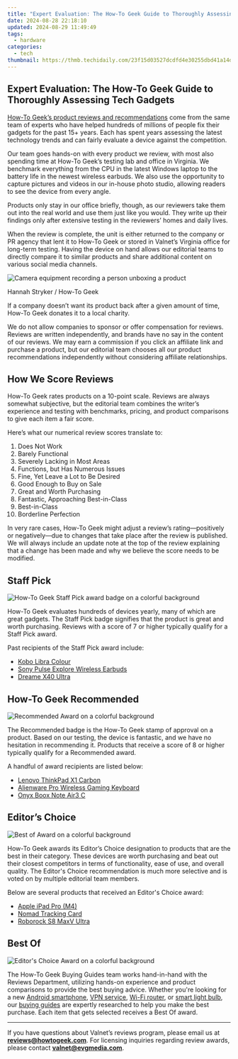 ```yaml
---
title: "Expert Evaluation: The How-To Geek Guide to Thoroughly Assessing Tech Gadgets"
date: 2024-08-28 22:18:10
updated: 2024-08-29 11:49:49
tags:
  - hardware
categories:
  - tech
thumbnail: https://thmb.techidaily.com/23f15d03527dcdfd4e30255dbd41a14d668e3faafe915e31c07d32bad6007903.png
---
```


## Expert Evaluation: The How-To Geek Guide to Thoroughly Assessing Tech Gadgets

[How-To Geek’s product reviews and recommendations](https://youtube-videos.techidaily.com/how-to-transform-smartphone-capabilities-into-a-professional-yt-channel/) come from the same team of experts who have helped hundreds of millions of people fix their gadgets for the past 15+ years. Each has spent years assessing the latest technology trends and can fairly evaluate a device against the competition.

 Our team goes hands-on with every product we review, with most also spending time at How-To Geek’s testing lab and office in Virginia. We benchmark everything from the CPU in the latest Windows laptop to the battery life in the newest wireless earbuds. We also use the opportunity to capture pictures and videos in our in-house photo studio, allowing readers to see the device from every angle.

 Products only stay in our office briefly, though, as our reviewers take them out into the real world and use them just like you would. They write up their findings only after extensive testing in the reviewers’ homes and daily lives.

 When the review is complete, the unit is either returned to the company or PR agency that lent it to How-To Geek or stored in Valnet’s Virginia office for long-term testing. Having the device on hand allows our editorial teams to directly compare it to similar products and share additional content on various social media channels.

![Camera equipment recording a person unboxing a product](https://static1.howtogeekimages.com/wordpress/wp-content/uploads/wm/2024/06/camera-equipment-recording-a-person-unboxing-a-product.jpg) 

Hannah Stryker / How-To Geek

 If a company doesn’t want its product back after a given amount of time, How-To Geek donates it to a local charity.

 We do not allow companies to sponsor or offer compensation for reviews. Reviews are written independently, and brands have no say in the content of our reviews. We may earn a commission if you click an affiliate link and purchase a product, but our editorial team chooses all our product recommendations independently without considering affiliate relationships.

##  How We Score Reviews

 How-To Geek rates products on a 10-point scale. Reviews are always somewhat subjective, but the editorial team combines the writer’s experience and testing with benchmarks, pricing, and product comparisons to give each item a fair score.

 Here’s what our numerical review scores translate to:

1. Does Not Work
2. Barely Functional
3. Severely Lacking in Most Areas
4. Functions, but Has Numerous Issues
5. Fine, Yet Leave a Lot to Be Desired
6. Good Enough to Buy on Sale
7. Great and Worth Purchasing
8. Fantastic, Approaching Best-in-Class
9. Best-in-Class
10. Borderline Perfection

 In very rare cases, How-To Geek might adjust a review’s rating—positively or negatively—due to changes that take place after the review is published. We will always include an update note at the top of the review explaining that a change has been made and why we believe the score needs to be modified.

##  Staff Pick

![How-To Geek Staff Pick award badge on a colorful background](https://static1.howtogeekimages.com/wordpress/wp-content/uploads/2024/07/how-to-geek-staff-pick-badge-on-a-colorful-background.jpg) 

 How-To Geek evaluates hundreds of devices yearly, many of which are great gadgets. The Staff Pick badge signifies that the product is great and worth purchasing. Reviews with a score of 7 or higher typically qualify for a Staff Pick award.

 Past recipients of the Staff Pick award include:

* [Kobo Libra Colour](https://fox-boxes.techidaily.com/updated-in-2024-full-dissection-gopro-silver-hero4-model-insight/)
* [Sony Pulse Explore Wireless Earbuds](https://youtube-data.techidaily.com/approved-dissecting-youtube-policies-and-creative-commons-licensing-dichotomy/)
* [Dreame X40 Ultra](https://win-howtos.techidaily.com/diagnose-and-repair-igfxem-problems-for-improved-system-performance/)

##  How-To Geek Recommended

![Recommended Award on a colorful background](https://static1.howtogeekimages.com/wordpress/wp-content/uploads/2024/06/recommended-award-on-a-colorful-background.jpg) 

 The Recommended badge is the How-To Geek stamp of approval on a product. Based on our testing, the device is fantastic, and we have no hesitation in recommending it. Products that receive a score of 8 or higher typically qualify for a Recommended award.

 A handful of award recipients are listed below:

* [Lenovo ThinkPad X1 Carbon](https://techidaily.com/unlock-a-disable-iphone-11-pro-using-icloud-website-by-drfone-ios-unlock-ios-unlock/)
* [Alienware Pro Wireless Gaming Keyboard](https://extra-tips.techidaily.com/a-step-further-in-animation-innovative-techniques-using-movie-maker/)
* [Onyx Boox Note Air3 C](https://windows11.techidaily.com/1719306890834-key-collectors-rejoice-get-the-perfect-pair-of-keys-and-essential-windows-11-612lifetime/)

##  Editor’s Choice

![Best of Award on a colorful background](https://static1.howtogeekimages.com/wordpress/wp-content/uploads/2024/06/best-of-award-on-a-colorful-background.jpg) 

 How-To Geek awards its Editor’s Choice designation to products that are the best in their category. These devices are worth purchasing and beat out their closest competitors in terms of functionality, ease of use, and overall quality. The Editor's Choice recommendation is much more selective and is voted on by multiple editorial team members.

 Below are several products that received an Editor's Choice award:

* [Apple iPad Pro (M4)](https://easy-unlock-android.techidaily.com/in-2024-full-tutorial-to-bypass-your-oneplus-ace-2v-face-lock-by-drfone-android/)
* [Nomad Tracking Card](https://youtube-videos.techidaily.com/2024-approved-captivate-crowds-mastering-hashtag-use-in-high-traffic-short-videos/)
* [Roborock S8 MaxV Ultra](https://instagram-video-files.techidaily.com/2024-approved-drive-engagement-with-instagram-top-10-video-marketing-ideas-unveiled/)

##  Best Of

![Editor's Choice Award on a colorful background](https://static1.howtogeekimages.com/wordpress/wp-content/uploads/2024/06/editor-s-choice-award-on-a-colorful-background.jpg) 

 The How-To Geek Buying Guides team works hand-in-hand with the Reviews Department, utilizing hands-on experience and product comparisons to provide the best buying advice. Whether you're looking for a new [Android smartphone](https://twitter-videos.techidaily.com/hot-takes-highlight-twitters-trending-topics-for-2024/), [VPN service](https://some-techniques.techidaily.com/updated-ffmpeg-audioscape-maintaining-original-audio-formats/), [Wi-Fi router](https://facebook-video-share.techidaily.com/updated-discovering-the-ultimate-10-free-youtube-artist-collaborators-for-2024/), or [smart light bulb](https://tiktok-video-files.techidaily.com/new-achieve-creative-excellence-on-tiktok-with-easy-border-swapping-strategies-for-2024/), our [buying guides](https://howto.techidaily.com/fix-the-error-of-unfortunately-the-processcomandroidphone-has-stopped-on-vivo-y100-5g-drfone-by-drfone-fix-android-problems-fix-android-problems/) are expertly researched to help you make the best purchase. Each item that gets selected receives a Best Of award.

---

 If you have questions about Valnet’s reviews program, please email us at [**reviews@howtogeek.com**](https://extra-guidance.techidaily.com/pearl-like-pixels-tips-for-perfect-underwater-footage-with-gopro-for-2024/). For licensing inquiries regarding review awards, please contact [**valnet@evgmedia.com**](https://facebook-record-videos.techidaily.com/new-in-2024-chortle-chamber-ideas-for-7-amusing-online-sessions/).

<ins class="adsbygoogle"
     style="display:block"
     data-ad-format="autorelaxed"
     data-ad-client="ca-pub-7571918770474297"
     data-ad-slot="1223367746"></ins>



<ins class="adsbygoogle"
     style="display:block"
     data-ad-client="ca-pub-7571918770474297"
     data-ad-slot="8358498916"
     data-ad-format="auto"
     data-full-width-responsive="true"></ins>
